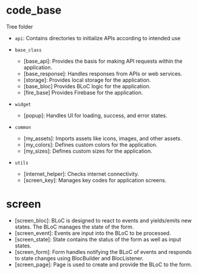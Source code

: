 # code_base

Tree folder

- `api`: Contains directories to initialize APIs according to intended use
- `base_class`

  - [base_api]: Provides the basis for making API requests within the application.
  - [base_response]: Handles responses from APIs or web services.
  - [storage]: Provides local storage for the application.
  - [base_bloc] Provides BLoC logic for the application.
  - [fire_base] Provides Firebase for the application.

- `widget`

  - [popup]: Handles UI for loading, success, and error states.

- `common`

  - [my_assets]: Imports assets like icons, images, and other assets.
  - [my_colors]: Defines custom colors for the application.
  - [my_sizes]: Defines custom sizes for the application.

- `utils`

  - [internet_helper]: Checks internet connectivity.
  - [screen_key]: Manages key codes for application screens.

# screen

- [screen_bloc]: BLoC is designed to react to events and yields/emits new states. The BLoC manages the state of the form.
- [screen_event]: Events are input into the BLoC to be processed.
- [screen_state]: State contains the status of the form as well as input states.
- [screen_form]: Form handles notifying the BLoC of events and responds to state changes using BlocBuilder and BlocListener.
- [screen_page]: Page is used to create and provide the BLoC to the form.
